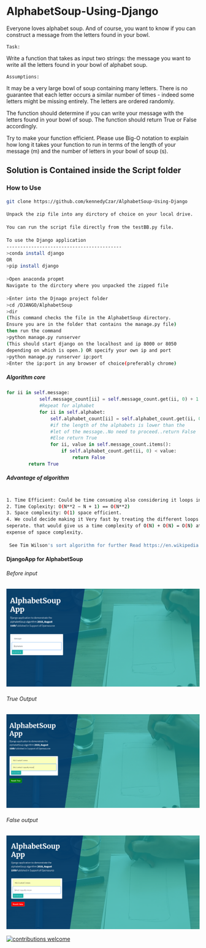 # AlphabetSoup-Using-Django
Everyone loves alphabet soup.  And of course, you want to know if you can construct a message from the letters found in your bowl.
```
Task:
```
Write a function that takes as input two strings:
the message you want to write
all the letters found in your bowl of alphabet soup.

```
Assumptions:
```
It may be a very large bowl of soup containing many letters.
There is no guarantee that each letter occurs a similar number of times - indeed some letters might be missing entirely.
The letters are ordered randomly.

The function should determine if you can write your message with the letters found in your bowl of soup. The function should return True or False accordingly.

Try to make your function efficient.  Please use Big-O notation to explain how long it takes your function to run in terms of the length of your message (m) and the number of letters in your bowl of soup (s).

## Solution is Contained inside the Script folder
### How to Use

```bash
git clone https://github.com/kennedyCzar/AlphabetSoup-Using-Django

Unpack the zip file into any dirctory of choice on your local drive.

You can run the script file directly from the testBB.py file.

To use the Django application
------------------------------------------
>conda install django
OR
>pip install django

>Open anaconda propmt
Navigate to the dirctory where you unpacked the zipped file

>Enter into the Djnago project folder
>cd /DJANGO/AlphabetSoup
>dir
(This command checks the file in the AlphabetSoup directory.
Ensure you are in the folder that contains the manage.py file)
then run the command
>python manage.py runserver
(This should start django on the localhost and ip 8000 or 8050
depending on which is open.) OR specify your own ip and port
>python manage.py runserver ip:port
>Enter the ip:port in any browser of choice(preferably chrome)
```

##### Algorithm core
```python
for ii in self.message:
            self.message_count[ii] = self.message_count.get(ii, 0) + 1
            #Repeat for alphabet
            for ii in self.alphabet:
                self.alphabet_count[ii] = self.alphabet_count.get(ii, 0) + 1
                #if the length of the alphabets is lower than the 
                #let of the message..No need to proceed..return False
                #Else return True
                for ii, value in self.message_count.items():
                    if self.alphabet_count.get(ii, 0) < value:
                        return False
        return True
```

##### Advantage of algorithm
```bash

1. Time Efficient: Could be time consuming also considering it loops in N
2. Time Coplexity: O(N**2 − N + 1) == O(N**2) 
3. Space complexity: O(1) space efficient.
4. We could decide making it Very fast by treating the different loops
seperate. that would give us a time complexity of O(N) + O(N) = O(N) at the
expense of space complexity.
 
 See Tim Wilson's sort algorithm for further Read https://en.wikipedia.org/wiki/Timsort
 ```
 
 #### DjangoApp for AlphabetSoup
 
 ###### Before input
 ![Image of Django App](https://github.com/kennedyCzar/AlphabetSoup-Using-Django/blob/master/IMAGES/djangoApp.PNG)
 
  ###### True Output
  ![Image of Django App](https://github.com/kennedyCzar/AlphabetSoup-Using-Django/blob/master/IMAGES/true%20output.PNG)
  ###### False output
  ![Image of Django App](https://github.com/kennedyCzar/AlphabetSoup-Using-Django/blob/master/IMAGES/false%20output.PNG)

[![contributions welcome](https://img.shields.io/badge/contributions-welcome-brightgreen.svg?style=flat)](https://github.com/kennedyCzar/AlphabetSoup-Using-Django/issues)
